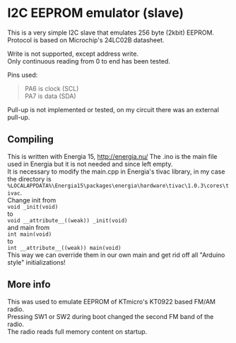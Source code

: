 # I2C EEPROM emulator (slave)
This is a very simple I2C slave that emulates 256 byte (2kbit) EEPROM.<br/>
Protocol is based on Microchip's 24LC02B datasheet.

Write is not supported, except address write.<br/>
Only continuous reading from 0 to end has been tested.

Pins used:<br/>
>PA6 is clock (SCL)<br/>
>PA7 is data (SDA)

Pull-up is not implemented or tested, on my circuit there was an external pull-up.

## Compiling
This is written with Energia 15, http://energia.nu/
The .ino is the main file used in Energia but it is not needed and since left empty.<br/>
It is necessary to modify the main.cpp in Energia's tivac library, in my case the directory is<br/>
  `%LOCALAPPDATA%\Energia15\packages\energia\hardware\tivac\1.0.3\cores\tivac`.<br/>
Change init from<br/>
`void _init(void)`<br/>
to<br/>
`void __attribute__((weak)) _init(void)`<br/>
and main from<br/>
`int main(void)`<br/>
to<br/>
`int __attribute__((weak)) main(void)`<br/>
This way we can override them in our own main and get rid off all "Arduino  style" initializations!

## More info
This was used to emulate EEPROM of KTmicro's KT0922 based FM/AM radio.<br/>
Pressing SW1 or SW2 during boot changed the second FM band of the radio.<br/>
The radio reads full memory content on startup.

